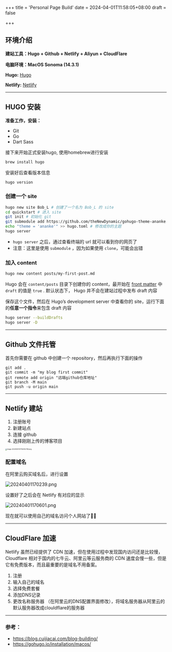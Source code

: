 +++
title = 'Personal Page Build'
date = 2024-04-01T11:58:05+08:00
draft = false

+++

## 环境介绍

**建站工具：Hugo +  Github + Netlify + Aliyun + CloudFlare**

**电脑环境：MacOS Sonoma (14.3.1)**

**Hugo:** [Hugo](https://gohugo.io/)

**Netlify:** [Netlify](https://www.netlify.com/)

------

## HUGO 安装

**准备工作，安装：**

- Git
- Go
- Dart Sass

接下来开始正式安装hugo, 使用homebrew进行安装

```bash
brew install hugo
```

安装好后查看版本信息

```bash
hugo version
```

### 创建一个 site

```bash
hugo new site Bob_L # 创建了一个名为 Bob_L 的 site
cd quickstart # 进入 site
git init # 初始化 git
git submodule add https://github.com/theNewDynamic/gohugo-theme-ananke.git themes/ananke # 加入你的主题
echo "theme = 'ananke'" >> hugo.toml # 修改成你的主题
hugo server
```

- `hugo server` 之后，通过查看终端的 url 就可以看到你的网页了
- 注意：这里是使用 `submodule` ，因为如果使用 `clone`，可能会出错

### 加入 content

```bash
hugo new content posts/my-first-post.md
```

Hugo 会在 `content/posts` 目录下创建你的 content，最开始在 [front matter](https://gohugo.io/content-management/front-matter/) 中 `draft` 的值是 `true` . 默认状态下， Hugo 并不会在建站过程中发布 draft 内容

保存这个文件，然后在 Hugo’s development server 中查看你的 site，运行下面的**任意一个指令**来包含 draft 内容

```bash
hugo server --buildDrafts
hugo server -D
```

------

## Github 文件托管

首先你需要在 github 中创建一个 repository，然后再执行下面的操作

```
git add .
git commit -m "my blog first commit"
git remote add origin "远端github仓库地址"
git branch -M main
git push -u origin main
```

------

## Netlify 建站

1. 注册账号
2. 新建站点
3. 连接 github
4. 选择刚刚上传的博客项目

<img src="https://s2.loli.net/2024/04/01/kmHCvwYS46TBz87.png" alt="image-2024040131756402 PM.png" style="zoom:33%;" />

### 配置域名

在阿里云购买域名后，进行设置

![20240401170239.png](https://s2.loli.net/2024/04/01/SfKVahjkJYcT3ye.png)

设置好了之后会在 Netlify 有对应的显示

![20240401170601.png](https://s2.loli.net/2024/04/01/LHPbi47fTr1CIld.png)

现在就可以使用自己的域名访问个人网站了🎉🎉

------

## CloudFlare 加速

Netlify 虽然已经提供了 CDN 加速，但在使用过程中发现国内访问还是比较慢，Cloudflare 相对于国内的七牛云、阿里云等云服务商的 CDN 速度会慢一些，但是它有免费版本，而且最重要的是域名不用备案。

1. 注册
2. 输入自己的域名
3. 选择免费套餐
4. 添加DNS记录
5. 更改名称服务器 （在阿里云的DNS配置界面修改），将域名服务器从阿里云的默认服务器改成clouldflare的服务器

------

### 参考：

- https://blog.cuijiacai.com/blog-building/
- https://gohugo.io/installation/macos/

